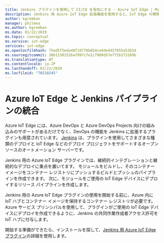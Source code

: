 ```yaml
---
title: Jenkins プラグインを使用して CI/CD を有効にする - Azure IoT Edge | Microsoft Docs
description: Jenkins 用 Azure IoT Edge 拡張機能を使用すると、IoT Edge の開発とデプロイのタスクを既存の DevOps ソリューションに統合することができます。
author: kgremban
manager: philmea
ms.author: kgremban
ms.date: 01/22/2019
ms.topic: conceptual
ms.service: iot-edge
services: iot-edge
ms.openlocfilehash: 75ed5f5eda48f10776b854ce4de4d2f855a53634
ms.sourcegitcommit: 38b11501526a7997cfe1c7980d57e772b1f3169b
ms.translationtype: HT
ms.contentlocale: ja-JP
ms.lasthandoff: 01/22/2020
ms.locfileid: "76510245"
---
```

# <a name="integrate-azure-iot-edge-with-jenkins-pipelines"></a>Azure IoT Edge と Jenkins パイプラインの統合

Azure IoT Edge には、Azure DevOps と Azure DevOps Projects 向けの組み込みのサポートがあるだけでなく、DevOps の機能を Jenkins に拡張するプラグインも用意されています。 [Jenkins](https://jenkins.io/) は、プラグインを使用してさまざまな種類のデプロイと IoT Edge などのデプロイ プロジェクトをサポートするオープン ソースのオートメーション サーバーです。

Jenkins 用の Azure IoT Edge プラグインでは、継続的インテグレーションと継続的なデプロイに重点を置いてます。 モジュールをビルドし、そのコンテナー イメージをコンテナー レジストリにプッシュするビルドとプッシュのパイプラインを作成できます。 次に、モジュールをご使用の IoT Edge デバイスにデプロイするリリース パイプラインを作成します。

Jenkins 用の Azure IoT Edge プラグインの使用を開始する前に、Azure 内に IoT ハブとコンテナー イメージを保持するコンテナー レジストリが必要です。 Azure サービス プリンシパルを使用して、プラグインがご使用の IoT Edge デバイスにデプロイを作成できるように、Jenkins の共同作業作成者アクセス許可を IoT ハブに付与します。

開始する準備ができたら、インストールを探して、[Jenkins 用 Azure IoT Edge プラグイン](https://plugins.jenkins.io/azure-iot-edge)の詳細を使用します。
